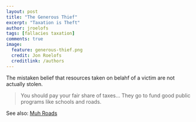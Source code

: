 ```yaml
---
layout: post
title: "The Generous Thief"
excerpt: "Taxation is Theft"
author: jroelofs
tags: [fallacies taxation]
comments: true
image:
  feature: generous-thief.png
  credit: Jon Roelofs
  creditlink: /authors
---
```


The mistaken belief that resources taken on belahf of a victim are not actually stolen.

> You should pay your fair share of taxes... They go to fund good public programs like schools and roads.

See also: [Muh Roads](/muh-roads)
